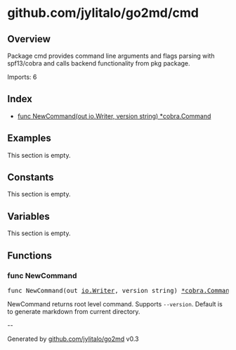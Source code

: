 # github.com/jylitalo/go2md/cmd

## Overview
Package cmd provides command line arguments and flags parsing with spf13/cobra and
calls backend functionality from pkg package.

Imports: 6

## Index
- [func NewCommand(out io.Writer, version string) *cobra.Command](#func-newcommand)

## Examples

This section is empty.

## Constants

This section is empty.

## Variables
This section is empty.

## Functions

### func NewCommand

<pre>
func NewCommand(out <a href="https://pkg.go.dev/io#Writer">io.Writer</a>, version string) <a href="https://pkg.go.dev/github.com/spf13/cobra#Command">*cobra.Command</a>
</pre>
NewCommand returns root level command.
Supports `--version`.
Default is to generate markdown from current directory.



--

Generated by [github.com/jylitalo/go2md](https://github.com/jylitalo/go2md/) v0.3

